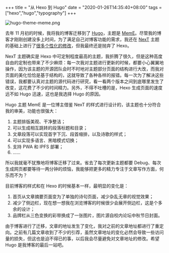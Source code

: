 +++
title = "从 Hexo 到 Hugo"
date = "2020-01-26T14:35:40+08:00"
tags = ["hexo","hugo","typography"]
+++

![hugo-theme-meme.png](/images/hugo-theme-meme.png)

去年 11 月初的时候，我将我的博客迁移到了 [Hugo](https://github.com/gohugoio/hugo)，主题是 [MemE](https://github.com/reuixiy/hugo-theme-meme)。尽管我的博客才刚刚创建没多上时间，为了满足自己对博客功能的需求，我还在 [NexT](https://github.com/theme-next/hexo-theme-next) 主题的基础上进行了[很多个性化的修改](/study/blog/hexo-theme-next-customization/)，但我最终还是抛弃了 Hexo。

NexT 主题确实是 Hexo 中可定制程度最高的主题，我折腾了很久，但是这种高度自由的定制也带来了不少麻烦：每一次我对主题进行更新的时候，都要小心翼翼地操作，因为该主题的开源团队会时不时地对主题部分页面的结构进行大改，而我对页面的美化恰恰是基于结构的，这就导致了各种各样的报错。每一次为了解决这些错误，我都要认真对主题的源代码进行研究，看一看两个版本之间到底哪里发生了改变，这花费了不少的时间精力。另外，不得不吐槽的是，Hexo 生成页面的速度远不如 Hugo 迅速，这也是我选择 Hugo 的原因。

Hugo 主题 MemE 是一位博主借鉴 NexT 的样式进行设计的，该主题也十分符合我的审美，功能也很强大：

1. 主题排版美观、干净整洁；
2. 可以生成相互跳转的段落标题和目录；
3. 文章段落可以实现首字下沉、段首缩排，以及诗歌的样式；
4. 可以实现多语言、黑暗模式切换；
5. 支持 PWA 和 IPFS 部署；
6. ……

所以我就毫不犹豫地将博客迁移了过来。省去了每次更新主题都要 Debug、每次生成网页都要等待一两分钟的烦恼，我能够把更多的精力专注于文章写作方面，何乐而不为？

目前博客的样式和在 Hexo 的时候基本一样，最明显的变化是：

1. 首页从文章摘要页面变为了单独的诗句页面，减少杂乱无章的视觉效果；
2. 减少了侧边栏，现在想一想我在浏览博客的时候很少会展开侧边栏，这是个多余的设计；
3. 品牌栏从三色变换的彩带换成了一张图片，图片源自校内论坛中秋节日封面。

由于博客进行了迁移，文章的地址发生了变化，我对之前的文章地址都进行了重定向。之前有几篇文章收到了不少的引荐，虽然文章地址的变化必然会导致一些访问量的损失，但这也是迫不得已的事，以后我会尽量避免对文章地址的修改。希望 Hugo 是我博客的最后一站吧。